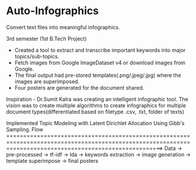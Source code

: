 # Auto-Infographics
Convert text files into meaningful infographics.

3rd semester (1st B.Tech Project)
- Created a tool to extract and transcribe important keywords into major topics/sub-topics.
- Fetch images from Google ImageDataset v4 or download images from Google.
- The final output had pre-stored templates(.png/.jpeg/.jpg) where the images are superimposed.
- Four posters are generated for the document shared.

Inspiration - Dr.Sumit Kalra was creating an intelligent infographic tool. 
The vision was to create multiple algorithms to create infographics for multiple document types(differentiated based on filetype .csv, .txt, folder of texts)


Implemented Topic Modeling with Latent Dirichlet Allocation Using Gibb's Sampling.
Flow ==========================================================================================================================================================>
Data -> pre-processed -> tf-idf -> lda -> keywords extraction -> image generation -> template superimpose -> final posters
